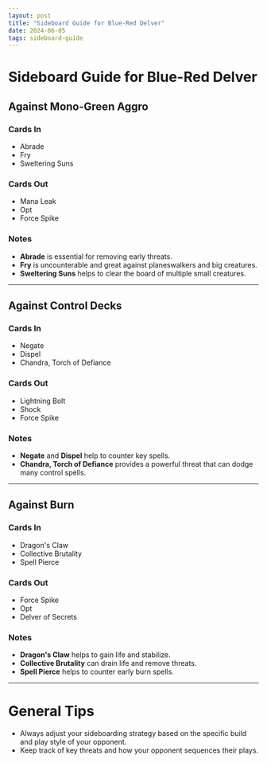 ```yaml
---
layout: post
title: "Sideboard Guide for Blue-Red Delver"
date: 2024-06-05
tags: sideboard-guide
---
```


# Sideboard Guide for Blue-Red Delver

## Against Mono-Green Aggro

### Cards In
- Abrade
- Fry
- Sweltering Suns

### Cards Out
- Mana Leak
- Opt
- Force Spike

### Notes
- **Abrade** is essential for removing early threats.
- **Fry** is uncounterable and great against planeswalkers and big creatures.
- **Sweltering Suns** helps to clear the board of multiple small creatures.

---

## Against Control Decks

### Cards In
- Negate
- Dispel
- Chandra, Torch of Defiance

### Cards Out
- Lightning Bolt
- Shock
- Force Spike

### Notes
- **Negate** and **Dispel** help to counter key spells.
- **Chandra, Torch of Defiance** provides a powerful threat that can dodge many control spells.

---

## Against Burn

### Cards In
- Dragon's Claw
- Collective Brutality
- Spell Pierce

### Cards Out
- Force Spike
- Opt
- Delver of Secrets

### Notes
- **Dragon's Claw** helps to gain life and stabilize.
- **Collective Brutality** can drain life and remove threats.
- **Spell Pierce** helps to counter early burn spells.

---

# General Tips
- Always adjust your sideboarding strategy based on the specific build and play style of your opponent.
- Keep track of key threats and how your opponent sequences their plays.
